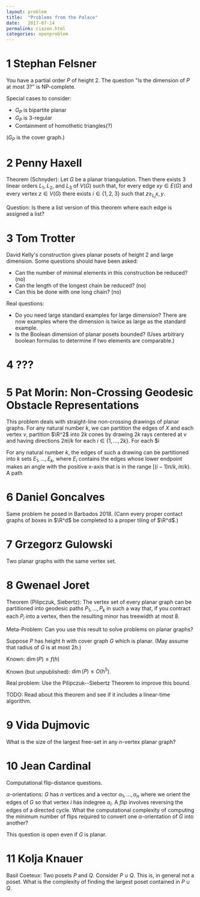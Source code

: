 ```yaml
---
layout: problem
title:  "Problems from the Palace"
date:   2017-07-14
permalink: ciazen.html
categories: openproblem
---
```


# 1 Stephan Felsner

You have a partial order $P$ of height 2.  The question "Is the dimension of $P$ at most 3?" is NP-complete.

Special cases to consider:

* $G_P$ is bipartite planar
* $G_P$ is 3-regular
* Containment of homothetic triangles(?)

($G_P$ is the cover graph.)

# 2 Penny Haxell

Theorem (Schnyder): Let $G$ be a planar triangulation.  Then there exists 3 linear orders $L_1$, $L_2$, and $L_3$ of $V(G)$ such that, for every edge $xy\in E(G)$ and every vertex $z\in V(G)$ there exists $i\in\lbrace 1,2,3\rbrace$ such that $z\ge_{L_i} x,y$.

Question: Is there a list version of this theorem where each edge is assigned a list?

# 3 Tom Trotter

David Kelly's construction gives planar posets of height 2 and large dimension.  Some questions should have been asked:

* Can the number of minimal elements in this construction be reduced? (no)
* Can the length of the longest chain be reduced?  (no)
* Can this be done with one long chain? (no)

Real questions:

* Do you need large standard examples for large dimension?  There are now examples where the dimension is twice as large as the standard example.
* Is the Boolean dimension of planar posets bounded?  (Uses arbitrary boolean formulas to determine if two elements are comparable.)

# 4 ???


# 5 Pat Morin: Non-Crossing Geodesic Obstacle Representations

This problem deals with straight-line non-crossing drawings of planar graphs. For any natural number $k$, we can partition the edges of $X$ and each vertex $v$, partition $\R^2$ into $2k$ cones by drawing $2k$ rays centered at $v$ and having directions $2\pi i/k$ for each $i\in\lbrace 1,\ldots,2k\rbrace$.  For each $i


For any natural number $k$, the edges of such a drawing can be partitioned into $k$ sets $E_1,\ldots,E_k$, where $E_i$ contains the edges whose lower endpoint makes an angle with the positive x-axis that is in the range $[(i-1)\pi/k,i\pi/k)$.  A path   

# 6 Daniel Goncalves

Same problem he posed in Barbados 2018.  (Cann every proper contact graphs of boxes in $\R^d$ be completed to a proper tiling of $\R^d$.)

# 7 Grzegorz Gulowski

Two planar graphs with the same vertex set.  

# 8 Gwenael Joret

Theorem (Pilipczuk, Siebertz): The vertex set of every planar graph can be partitioned into geodesic paths $P_1,\ldots,P_k$ in such a way that, if you contract each $P_i$ into a vertex, then the resulting minor has treewidth at most 8.

Meta-Problem: Can you use this result to solve problems on planar graphs?

Suppose $P$ has height $h$ with cover graph $G$ which is planar.  (May assume that radius of $G$ is at most $2h$.)

Known: $\dim(P)\le f(h)$

Known (but unpublished): $\dim(P)\le O(h^5)$.

Real problem: Use the Pilipczuk--Siebertz Theorem to improve this bound.

TODO: Read about this theorem and see if it includes a linear-time algorithm.

# 9 Vida Dujmovic

What is the size of the largest free-set in any $n$-vertex planar graph?

# 10 Jean Cardinal

Computational flip-distance questions.  

$\alpha$-orientations: $G$ has $n$ vertices and a vector $\alpha_1,\ldots,\alpha_n$ where we orient the edges of $G$ so that vertex $i$ has indegree $\alpha_i$.  A *flip* involves reversing the edges of a directed cycle.  What the computational complexity of computing the minimum number of flips required to convert one $\alpha$-orientation of $G$ into another?

This question is open even if $G$ is planar.

# 11 Kolja Knauer

Basil Coeteux: Two posets $P$ and $Q$.  Consider $P\cup Q$.  This is, in general not a poset.  What is the complexity of finding the largest poset contained in $P\cup Q$.

